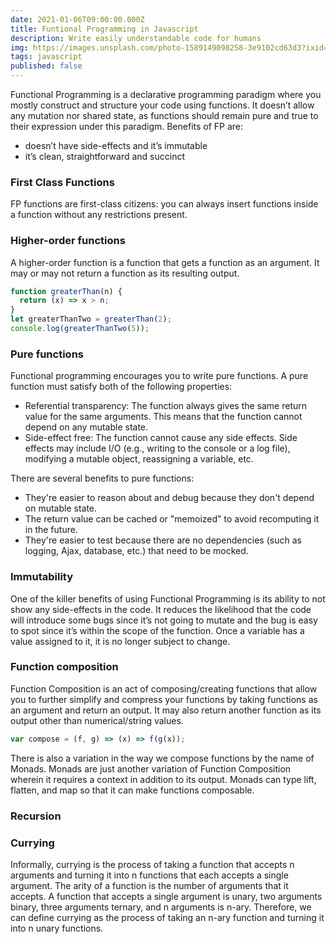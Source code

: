 ```yaml
---
date: 2021-01-06T09:00:00.000Z
title: Funtional Programming in Javascript
description: Write easily understandable code for humans
img: https://images.unsplash.com/photo-1589149098258-3e9102cd63d3?ixid=MXwxMjA3fDB8MHxzZWFyY2h8N3x8cHJvZ3JhbW1pbmd8ZW58MHx8MHw%3D&ixlib=rb-1.2.1&auto=format&fit=crop&w=900&q=60
tags: javascript
published: false
---
```


Functional Programming is a declarative programming paradigm where you mostly construct and structure your code using functions. It doesn’t allow any mutation nor shared state, as functions should remain pure and true to their expression under this paradigm.
Benefits of FP are:

- doesn’t have side-effects and it’s immutable
- it’s clean, straightforward and succinct

### First Class Functions

FP functions are first-class citizens: you can always insert functions inside a function without any restrictions present.

### Higher-order functions

A higher-order function is a function that gets a function as an argument. It may or may not return a function as its resulting output.

```javascript
function greaterThan(n) {
  return (x) => x > n;
}
let greaterThanTwo = greaterThan(2);
console.log(greaterThanTwo(5));
```

### Pure functions

Functional programming encourages you to write pure functions. A pure function must satisfy both of the following properties:

- Referential transparency: The function always gives the same return value for the same arguments. This means that the function cannot depend on any mutable state.
- Side-effect free: The function cannot cause any side effects. Side effects may include I/O (e.g., writing to the console or a log file), modifying a mutable object, reassigning a variable, etc.

There are several benefits to pure functions:

- They're easier to reason about and debug because they don't depend on mutable state.
- The return value can be cached or "memoized" to avoid recomputing it in the future.
- They're easier to test because there are no dependencies (such as logging, Ajax, database, etc.) that need to be mocked.

### Immutability

One of the killer benefits of using Functional Programming is its ability to not show any side-effects in the code. It reduces the likelihood that the code will introduce some bugs since it’s not going to mutate and the bug is easy to spot since it’s within the scope of the function. Once a variable has a value assigned to it, it is no longer subject to change.

### Function composition

Function Composition is an act of composing/creating functions that allow you to further simplify and compress your functions by taking functions as an argument and return an output. It may also return another function as its output other than numerical/string values.

```javascript
var compose = (f, g) => (x) => f(g(x));
```

There is also a variation in the way we compose functions by the name of Monads. Monads are just another variation of Function Composition wherein it requires a context in addition to its output. Monads can type lift, flatten, and map so that it can make functions composable.

### Recursion

### Currying

Informally, currying is the process of taking a function that accepts n arguments and turning it into n functions that each accepts a single argument. The arity of a function is the number of arguments that it accepts. A function that accepts a single argument is unary, two arguments binary, three arguments ternary, and n arguments is n-ary. Therefore, we can define currying as the process of taking an n-ary function and turning it into n unary functions.
